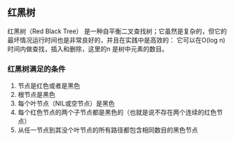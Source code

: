 ## 红黑树
红黑树（Red Black Tree） 是一种自平衡二叉查找树；它虽然是复杂的，但它的最坏情况运行时间也是非常良好的，并且在实践中是高效的： 它可以在O(log n)时间内做查找，插入和删除，这里的n 是树中元素的数目。

### 红黑树满足的条件
1. 节点是红色或者是黑色
2. 根节点是黑色
3. 每个叶节点（NIL或空节点）是黑色
4. 每个红色节点的两个子节点都是黑色的（也就是说不存在两个连续的红色节点）
5. 从任一节点到其没个叶节点的所有路径都包含相同数目的黑色节点
